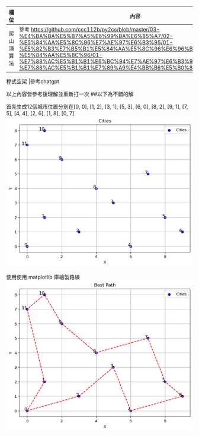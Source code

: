 欄位 | 內容
-----|--------
爬山演算法 |參考 https://github.com/ccc112b/py2cs/blob/master/03-%E4%BA%BA%E5%B7%A5%E6%99%BA%E6%85%A7/02-%E5%84%AA%E5%8C%96%E7%AE%97%E6%B3%95/01-%E5%82%B3%E7%B5%B1%E5%84%AA%E5%8C%96%E6%96%B9%E6%B3%95/01-%E5%84%AA%E5%8C%96/01-%E7%88%AC%E5%B1%B1%E6%BC%94%E7%AE%97%E6%B3%95/04-%E7%88%AC%E5%B1%B1%E7%89%A9%E4%BB%B6%E5%B0%8E%E5%90%91%E6%A

程式空架 |參考chatgpt

以上內容皆參考後理解並重新打一次
##以下為不錯的解

首先生成12個城市位置分別在[0, 0], [1, 2], [3, 1], [5, 3], [6, 0], [8, 2], [9, 1], [7, 5], [4, 4], [2, 6], [1, 8], [0, 7]
![alt text](image.png)

使用使用 matplotlib 庫繪製路線
![alt text](image-1.png)
